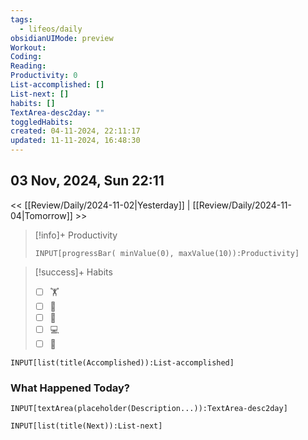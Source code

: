 ```yaml
---
tags:
  - lifeos/daily
obsidianUIMode: preview
Workout: 
Coding: 
Reading: 
Productivity: 0
List-accomplished: []
List-next: []
habits: []
TextArea-desc2day: ""
toggledHabits: 
created: 04-11-2024, 22:11:17
updated: 11-11-2024, 16:48:30
---
```


## 03 Nov, 2024, Sun 22:11

<< [[Review/Daily/2024-11-02|Yesterday]] | [[Review/Daily/2024-11-04|Tomorrow]] >>


> [!info]+ Productivity
> ```meta-bind
> INPUT[progressBar( minValue(0), maxValue(10)):Productivity]
> ```

> [!success]+ Habits
> - [ ] 🏋️
> - [ ] 🥁
> - [ ] 💆
> - [ ] 💻
> - [ ] 📖


```meta-bind
INPUT[list(title(Accomplished)):List-accomplished]
```


### What Happened Today?
```meta-bind
INPUT[textArea(placeholder(Description...)):TextArea-desc2day]
```


```meta-bind
INPUT[list(title(Next)):List-next]
```


